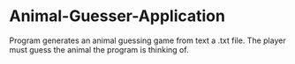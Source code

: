 # Animal-Guesser-Application
Program generates an animal guessing game from text a .txt file. The player must guess the animal the program is thinking of.
